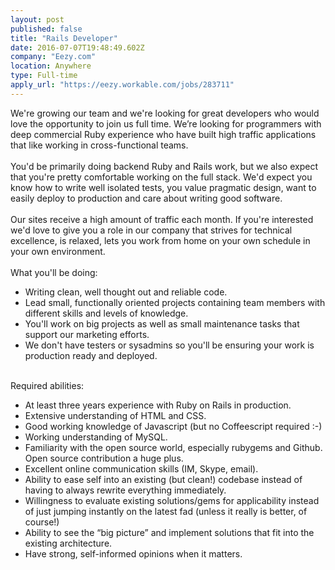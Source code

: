 ```yaml
---
layout: post
published: false
title: "Rails Developer"
date: 2016-07-07T19:48:49.602Z
company: "Eezy.com"
location: Anywhere
type: Full-time
apply_url: "https://eezy.workable.com/jobs/283711"
---
```


<div>We&apos;re growing our team and we&apos;re looking for great developers who would love the opportunity to join us full time. We&#x2019;re looking for programmers with deep commercial Ruby experience who have built high traffic applications that like working in cross-functional teams.</div><div class="paragraph_break"><br></div><div>You&apos;d be primarily doing backend Ruby and Rails work, but we also expect that you&apos;re pretty comfortable working on the full stack. We&apos;d expect you know how to write well isolated tests, you value pragmatic design, want to easily deploy to production and care about writing good software.</div><div class="paragraph_break"><br></div><div>Our sites receive a high amount of traffic each month. If you&apos;re interested we&apos;d love to give you a role in our company that strives for technical excellence, is relaxed, lets you work from home on your own schedule in your own environment.</div><div class="paragraph_break"><br></div><div>What you&apos;ll be doing:</div><ul><li>Writing clean, well thought out and reliable code.</li><li>Lead small, functionally oriented projects containing team members with different skills and levels of knowledge.</li><li>You&apos;ll work on big projects as well as small maintenance tasks that support our marketing efforts.</li><li>We don&apos;t have testers or sysadmins so you&apos;ll be ensuring your work is production ready and deployed.</li></ul><div class="paragraph_break"><br></div><div>Required abilities:</div><ul><li>At least three years experience with Ruby on Rails in production.</li><li>Extensive understanding of HTML and CSS.</li><li>Good working knowledge of Javascript (but no Coffeescript required :-)</li><li>Working understanding of MySQL.</li><li>Familiarity with the open source world, especially rubygems and Github. Open source contribution a huge plus.</li><li>Excellent online communication skills (IM, Skype, email).</li><li>Ability to ease self into an existing (but clean!) codebase instead of having to always rewrite everything immediately.</li><li>Willingness to evaluate existing solutions/gems for applicability instead of just jumping instantly on the latest fad (unless it really is better, of course!)</li><li>Ability to see the &#x201C;big picture&#x201D; and implement solutions that fit into the existing architecture.</li><li>Have strong, self-informed opinions when it matters.</li></ul>